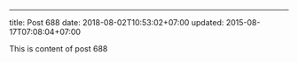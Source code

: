 ---
title: Post 688
date: 2018-08-02T10:53:02+07:00
updated: 2015-08-17T07:08:04+07:00

This is content of post 688